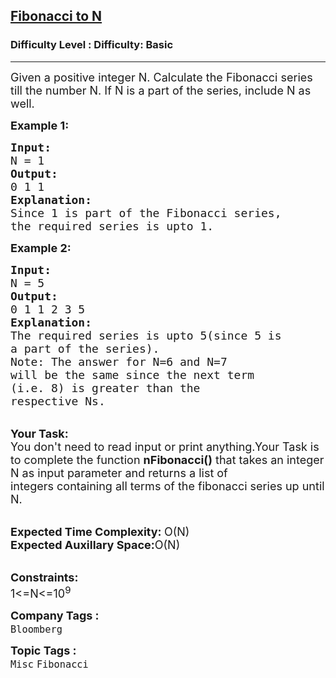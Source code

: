 <h2><a href="https://www.geeksforgeeks.org/problems/fibonacci-to-n0811/1?page=1&sprint=584b53b7c93380e11146bc5eb56ca580&sortBy=submissions">Fibonacci to N</a></h2><h3>Difficulty Level : Difficulty: Basic</h3><hr><div class="problems_problem_content__Xm_eO"><p><span style="font-size:18px">Given a positive integer N. Calculate&nbsp;the Fibonacci series till the number N. If N is a part of the series, include N&nbsp;as well.</span></p>

<p><span style="font-size:18px"><strong>Example 1:</strong></span></p>

<pre><span style="font-size:18px"><strong>Input:</strong>
N = 1
<strong>Output:</strong>
0 1 1
<strong>Explanation:</strong>
Since 1 is part of the Fibonacci series,
the required series is upto 1.</span></pre>

<p><strong><span style="font-size:18px">Example 2:</span></strong></p>

<pre><span style="font-size:18px"><strong>Input:</strong>
N = 5
<strong>Output:</strong>
0 1 1 2 3 5
<strong>Explanation:</strong>
The required series is upto 5(since 5 is
a part of the series).
Note: The answer for N=6 and N=7
will be the same since the next term 
(i.e. 8) is greater than the 
respective Ns.</span></pre>

<p><br>
<span style="font-size:18px"><strong>Your Task:</strong><br>
You don't need to read input or print anything.Your Task is to complete the function <strong>nFibonacci()</strong> that takes an integer N as input parameter and returns a list of integers&nbsp;containing all terms of the fibonacci series up until N.</span></p>

<p><br>
<span style="font-size:18px"><strong>Expected Time Complexity:&nbsp;</strong>O(N)<br>
<strong>Expected Auxillary Space:</strong>O(N)</span></p>

<p><br>
<span style="font-size:18px"><strong>Constraints:</strong><br>
1&lt;=N&lt;=10<sup>9</sup></span></p>
</div><p><span style=font-size:18px><strong>Company Tags : </strong><br><code>Bloomberg</code>&nbsp;<br><p><span style=font-size:18px><strong>Topic Tags : </strong><br><code>Misc</code>&nbsp;<code>Fibonacci</code>&nbsp;